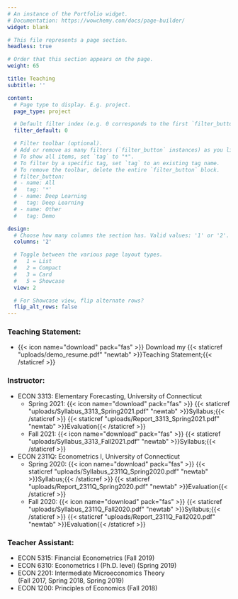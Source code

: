 ```yaml
---
# An instance of the Portfolio widget.
# Documentation: https://wowchemy.com/docs/page-builder/
widget: blank

# This file represents a page section.
headless: true

# Order that this section appears on the page.
weight: 65

title: Teaching
subtitle: ''

content:
  # Page type to display. E.g. project.
  page_type: project

  # Default filter index (e.g. 0 corresponds to the first `filter_button` instance below).
  filter_default: 0

  # Filter toolbar (optional).
  # Add or remove as many filters (`filter_button` instances) as you like.
  # To show all items, set `tag` to "*".
  # To filter by a specific tag, set `tag` to an existing tag name.
  # To remove the toolbar, delete the entire `filter_button` block.
  # filter_button:
  # - name: All
  #   tag: '*'
  # - name: Deep Learning
  #   tag: Deep Learning
  # - name: Other
  #   tag: Demo

design:
  # Choose how many columns the section has. Valid values: '1' or '2'.
  columns: '2'

  # Toggle between the various page layout types.
  #   1 = List
  #   2 = Compact
  #   3 = Card
  #   5 = Showcase
  view: 2

  # For Showcase view, flip alternate rows?
  flip_alt_rows: false
---
```

### Teaching Statement:
+ {{< icon name="download" pack="fas" >}} Download my {{< staticref "uploads/demo_resume.pdf" "newtab" >}}Teaching Statement;{{< /staticref >}} 

### Instructor:
* ECON 3313: Elementary Forecasting, University of Connecticut 
  + Spring 2021: {{< icon name="download" pack="fas" >}} {{< staticref "uploads/Syllabus_3313_Spring2021.pdf" "newtab" >}}Syllabus;{{< /staticref >}} {{< staticref "uploads/Report_3313_Spring2021.pdf" "newtab" >}}Evaluation{{< /staticref >}}
  + Fall 2021: {{< icon name="download" pack="fas" >}} {{< staticref "uploads/Syllabus_3313_Fall2021.pdf" "newtab" >}}Syllabus;{{< /staticref >}} 
* ECON 2311Q: Econometrics I, University of Connecticut 
  + Spring 2020: {{< icon name="download" pack="fas" >}} {{< staticref "uploads/Syllabus_2311Q_Spring2020.pdf" "newtab" >}}Syllabus;{{< /staticref >}} {{< staticref "uploads/Report_2311Q_Spring2020.pdf" "newtab" >}}Evaluation{{< /staticref >}}
  + Fall 2020: {{< icon name="download" pack="fas" >}} {{< staticref "uploads/Syllabus_2311Q_Fall2020.pdf" "newtab" >}}Syllabus;{{< /staticref >}} {{< staticref "uploads/Report_2311Q_Fall2020.pdf" "newtab" >}}Evaluation{{< /staticref >}}

### Teacher Assistant:
* ECON 5315: Financial Econometrics (Fall 2019)
* ECON 6310: Econometrics I (Ph.D. level) (Spring 2019)
* ECON 2201: Intermediate Microeconomics Theory \
(Fall 2017, Spring 2018, Spring 2019)
* ECON 1200: Principles of Economics (Fall 2018)



